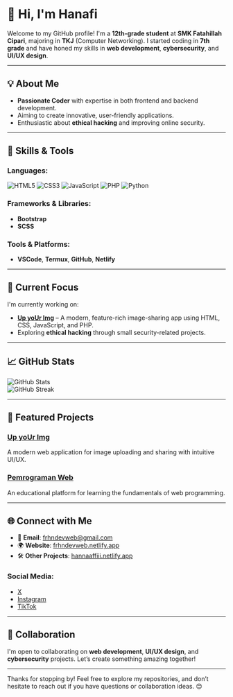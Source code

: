 # 👋 Hi, I'm Hanafi  

Welcome to my GitHub profile! I'm a **12th-grade student** at **SMK Fatahillah Cipari**, majoring in **TKJ** (Computer Networking). I started coding in **7th grade** and have honed my skills in **web development**, **cybersecurity**, and **UI/UX design**.  

---

## 💡 About Me  

- **Passionate Coder** with expertise in both frontend and backend development.  
- Aiming to create innovative, user-friendly applications.  
- Enthusiastic about **ethical hacking** and improving online security.  

---

## 🔧 Skills & Tools  

### Languages:  
![HTML5](https://img.shields.io/badge/-HTML5-orange?style=flat-square&logo=html5&logoColor=white) ![CSS3](https://img.shields.io/badge/-CSS3-blue?style=flat-square&logo=css3&logoColor=white) ![JavaScript](https://img.shields.io/badge/-JavaScript-yellow?style=flat-square&logo=javascript&logoColor=white) ![PHP](https://img.shields.io/badge/-PHP-blue?style=flat-square&logo=php&logoColor=white) ![Python](https://img.shields.io/badge/-Python-blue?style=flat-square&logo=python&logoColor=white)  

### Frameworks & Libraries:  
- **Bootstrap**  
- **SCSS**  

### Tools & Platforms:  
- **VSCode**, **Termux**, **GitHub**, **Netlify**  

---

## 🎯 Current Focus  

I'm currently working on:  
- **[Up yoUr Img](https://github.com/frhndevweb/Upuimg)** – A modern, feature-rich image-sharing app using HTML, CSS, JavaScript, and PHP.  
- Exploring **ethical hacking** through small security-related projects.  

---

## 📈 GitHub Stats  

![GitHub Stats](https://github-readme-stats.vercel.app/api?username=frhndevweb&show_icons=true&count_private=true&theme=dark)  
![GitHub Streak](https://github-readme-streak-stats.herokuapp.com/?user=frhndevweb&theme=dark)  

---

## 📌 Featured Projects  

### **[Up yoUr Img](https://github.com/frhndevweb/Upuimg)**  
A modern web application for image uploading and sharing with intuitive UI/UX.  

### **[Pemrograman Web](https://github.com/frhndevweb/Pemrograman-Web)**  
An educational platform for learning the fundamentals of web programming.  

---

## 🌐 Connect with Me  

- 📧 **Email**: [frhndevweb@gmail.com](mailto:frhndevweb@gmail.com)  
- 🌍 **Website**: [frhndevweb.netlify.app](https://frhndevweb.netlify.app)  
- 🛠️ **Other Projects**: [hannaaffiii.netlify.app](https://hannaaffiii.netlify.app)  

### Social Media:  
- [X](https://x.com/hannaaffiii)  
- [Instagram](https://instagram.com/hannaaffiii)  
- [TikTok](https://tiktok.com/@hannaaffiii)  

---

## 🤝 Collaboration  

I'm open to collaborating on **web development**, **UI/UX design**, and **cybersecurity** projects. Let’s create something amazing together!  

---

Thanks for stopping by! Feel free to explore my repositories, and don’t hesitate to reach out if you have questions or collaboration ideas. 😊  
